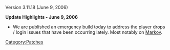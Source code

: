 Version 3.11.18 (June 9, 2006)

**Update Highlights - June 9, 2006**

- We are published an emergency build today to address the player
  drops / login issues that have been occurring lately. Most notably
  on [Markov](Markov.md "wikilink").

[Category:Patches](Category:Patches.md "wikilink")
